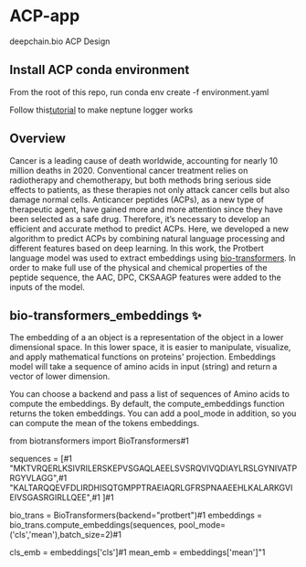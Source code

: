# ACP-app
deepchain.bio ACP Design 

## Install ACP conda environment 

From the root of this repo, run conda env create -f environment.yaml

Follow this[tutorial](https://docs.neptune.ai/integrations-and-supported-tools/model-training/tensorflow-keras#step-5-monitor-your-tensorflow-keras-training-in-neptune) to make neptune logger works

## Overview 

Cancer is a leading cause of death worldwide, accounting for nearly 10 million deaths in 2020. Conventional cancer treatment relies on radiotherapy and chemotherapy, but both methods bring serious side effects to patients, as these therapies not only attack cancer cells but also damage normal cells. Anticancer peptides (ACPs), as  a new type of therapeutic agent, have gained more and more attention since they have been selected as a safe drug.  Therefore, it’s necessary to develop an efficient and accurate method to predict ACPs. Here, we developed a new algorithm to predict ACPs by combining natural language processing  and different features based on deep learning.  In this work, the Protbert language model was used to extract embeddings using [bio-transformers](https://pypi.org/project/bio-transformers/). In order to make full use of the physical and chemical properties of the peptide sequence, the AAC, DPC, CKSAAGP  features were added to the inputs of the model.

## bio-transformers_embeddings :sparkles: 

The embedding of a an object is a representation of the object in a lower dimensional space. In this lower space, it is easier to manipulate, visualize, and apply mathematical functions on proteins' projection. Embeddings model will take a sequence of amino acids in input (string) and return a vector of lower dimension.

You can choose a backend and pass a list of sequences of Amino acids to compute the embeddings. By default, the compute_embeddings function returns the <CLS> token embeddings. You can add a pool_mode in addition, so you can compute the mean of the tokens embeddings.

from biotransformers import BioTransformers#1

sequences = [#1
        "MKTVRQERLKSIVRILERSKEPVSGAQLAEELSVSRQVIVQDIAYLRSLGYNIVATPRGYVLAGG",#1
        "KALTARQQEVFDLIRDHISQTGMPPTRAEIAQRLGFRSPNAAEEHLKALARKGVIEIVSGASRGIRLLQEE",#1
    ]#1

bio_trans = BioTransformers(backend="protbert")#1
embeddings = bio_trans.compute_embeddings(sequences, pool_mode=('cls','mean'),batch_size=2)#1

cls_emb = embeddings['cls']#1
mean_emb = embeddings['mean']"1









